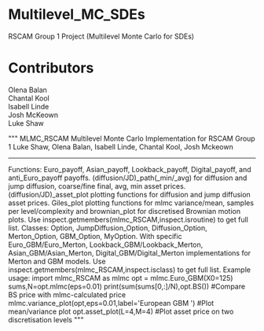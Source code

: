 # Multilevel_MC_SDEs
RSCAM Group 1 Project (Multilevel Monte Carlo for SDEs)

# Contributors 
 Olena Balan<br/>
 Chantal Kool<br/>
 Isabell Linde<br/>
 Josh McKeown<br/>
 Luke Shaw
 
"""
MLMC_RSCAM
Multilevel Monte Carlo Implementation for RSCAM Group 1
Luke Shaw, Olena Balan, Isabell Linde, Chantal Kool, Josh Mckeown
_______________________________________________________
Functions: Euro_payoff, Asian_payoff, Lookback_payoff, Digital_payoff, and anti_Euro_payoff payoffs.
(diffusion/JD)_path(_min/_avg) for diffusion and jump diffusion, coarse/fine final, avg, min asset prices.
(diffusion/JD)_asset_plot plotting functions for diffusion and jump diffusion asset prices.
Giles_plot plotting functions for mlmc variance/mean, samples per level/complexity and brownian_plot for discretised Brownian motion plots.
Use inspect.getmembers(mlmc_RSCAM,inspect.isroutine) to get full list.
Classes: Option, JumpDiffusion_Option, Diffusion_Option, Merton_Option, GBM_Option, MyOption.
With specific Euro_GBM/Euro_Merton, Lookback_GBM/Lookback_Merton, Asian_GBM/Asian_Merton, 
Digital_GBM/Digital_Merton implementations for Merton and GBM models. 
Use inspect.getmembers(mlmc_RSCAM,inspect.isclass) to get full list.
Example usage:
import mlmc_RSCAM as mlmc
opt = mlmc.Euro_GBM(X0=125)
sums,N=opt.mlmc(eps=0.01)
print(sum(sums[0,:]/N),opt.BS()) #Compare BS price with mlmc-calculated price
mlmc.variance_plot(opt,eps=0.01,label='European GBM ') #Plot mean/variance plot
opt.asset_plot(L=4,M=4) #Plot asset price on two discretisation levels
"""
